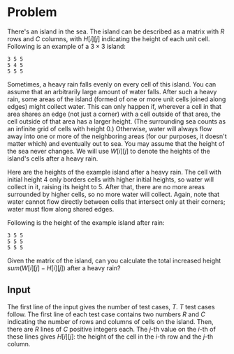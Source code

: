 # Problem

There's an island in the sea. The island can be described as a matrix with $R$ rows and $C$ columns, with $H[i] [j]$ indicating the height of each unit cell. Following is an example of a $3 \times 3$ island:

```text
3 5 5
5 4 5
5 5 5
```

Sometimes, a heavy rain falls evenly on every cell of this island. You can assume that an arbitrarily large amount of water falls. After such a heavy rain, some areas of the island (formed of one or more unit cells joined along edges) might collect water. This can only happen if, wherever a cell in that area shares an edge (not just a corner) with a cell outside of that area, the cell outside of that area has a larger height. (The surrounding sea counts as an infinite grid of cells with height 0.) Otherwise, water will always flow away into one or more of the neighboring areas (for our purposes, it doesn't matter which) and eventually out to sea. You may assume that the height of the sea never changes. We will use $W[i] [j]$ to denote the heights of the island's cells after a heavy rain.

Here are the heights of the example island after a heavy rain. The cell with initial height $4$ only borders cells with higher initial heights, so water will collect in it, raising its height to $5$. After that, there are no more areas surrounded by higher cells, so no more water will collect. Again, note that water cannot flow directly between cells that intersect only at their corners; water must flow along shared edges.

Following is the height of the example island after rain:

```text
3 5 5
5 5 5
5 5 5
```

Given the matrix of the island, can you calculate the total increased height $sum(W[i] [j]-H[i] [j])$ after a heavy rain?

## Input

The first line of the input gives the number of test cases, $T$. $T$ test cases follow.
The first line of each test case contains two numbers $R$ and $C$ indicating the number of rows and columns of cells on the island. Then, there are $R$ lines of $C$ positive integers each. The $j$-th value on the $i$-th of these lines gives $H[i] [j]$: the height of the cell in the $i$-th row and the $j$-th column.
